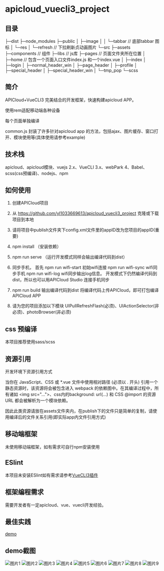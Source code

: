 # apicloud_vuecli3_project

## 目录

├─dist
├─node_modules
├─public
│  ├─image
│  │  └─tabbar // 底部tabbar 图标
│  └─res
│      └─refresh // 下拉刷新贞动画图片
└─src
    ├─assets
    ├─components // 组件
    ├─libs // js库
    ├─pages // 页面文件夹所在位置
    │  ├─home // 包含一个页面入口文件index.js 和一个index.vue
    │  ├─index
    │  ├─login
    │  ├─normal_header_win
    │  ├─page_header
    │  ├─profile
    │  ├─special_header
    │  ├─special_header_win
    │  └─tmp_pop
    └─scss

## 简介

APICloud+VueCLI3 完美结合的开发框架，快速构建apicloud APP。

使用rem适配移动端各种设备

每个页面单独编译

common.js 封装了许多针对apicloud app 的方法，包括ajax、图片缓存、窗口打开、模块使用等(具体使用请参考example)

## 技术栈

apicloud、apicloud模块、vuejs 2.x、VueCLI 3.x、webPark 4、Babel、scss(css预编译)、nodejs、npm

## 如何使用

1. 创建APICloud项目

2. 从 https://github.com/yl1033669613/apicloud_vuecli3_project 克隆或下载项目到本地

3. 请将项目中publish文件夹下config.xml文件里的appID改为您项目的appID(重要)

4. npm install （安装依赖）

5. npm run serve （运行开发模式同样会输出编译代码到dist）

6. 同步手机，
    首先 npm run wifi-start 初始wifi连接
    npm run wifi-sync wifi同步手机
    npm run wifi-log wifi同步输出log信息。
    开发模式下仍然编译代码到dist，所以也可以用APICloud Studio 连接手机同步

7. npm run build 输出编译代码到dist 将编译代码上传APICloud，即可打包编译APICloud APP

8. 请为您的项目添加以下模块 UIPullRefreshFlash(必须)、UIActionSelector(非必须)、photoBrowser(非必须)

## css 预编译

本项目推荐使用sass/scss

## 资源引用

开发环境下资源引用方式

当你在 JavaScript、CSS 或 *.vue 文件中使用相对路径 (必须以 . 开头) 引用一个静态资源时，该资源将会被包含进入 webpack 的依赖图中。在其编译过程中，所有诸如 &lt;img src="...">、css内的background: url(...) 和 CSS @import 的资源 URL 都会被解析为一个模块依赖。

因此此类资源请放在assets文件夹内，在publish下的文件只是简单的复制，请使用编译后的文件关系引用(即实际app内文件引用方式)

## 移动端框架

未使用移动端框架，如有需求可自行npm安装使用

## ESlint

本项目未安装ESlint如有需求请参考[VueCLI3插件](https://cli.vuejs.org/zh/guide/plugins-and-presets.html#%E6%8F%92%E4%BB%B6)

## 框架编程需求

需要开发者有一定apicloud、vue、vuecli开发经验。

## 最佳实践

[demo](https://github.com/yl1033669613/apicloud_vuecli3_project/tree/master/example)

## demo截图

![图片1](https://github.com/yl1033669613/apicloud_vuecli3_project/blob/master/example/example_pic/1.jpg)
![图片2](https://github.com/yl1033669613/apicloud_vuecli3_project/blob/master/example/example_pic/2.jpg)
![图片3](https://github.com/yl1033669613/apicloud_vuecli3_project/blob/master/example/example_pic/3.jpg)
![图片4](https://github.com/yl1033669613/apicloud_vuecli3_project/blob/master/example/example_pic/4.jpg)
![图片5](https://github.com/yl1033669613/apicloud_vuecli3_project/blob/master/example/example_pic/5.jpg)
![图片6](https://github.com/yl1033669613/apicloud_vuecli3_project/blob/master/example/example_pic/6.jpg)
![图片7](https://github.com/yl1033669613/apicloud_vuecli3_project/blob/master/example/example_pic/7.jpg)
![图片8](https://github.com/yl1033669613/apicloud_vuecli3_project/blob/master/example/example_pic/8.jpg)
![图片9](https://github.com/yl1033669613/apicloud_vuecli3_project/blob/master/example/example_pic/9.jpg)